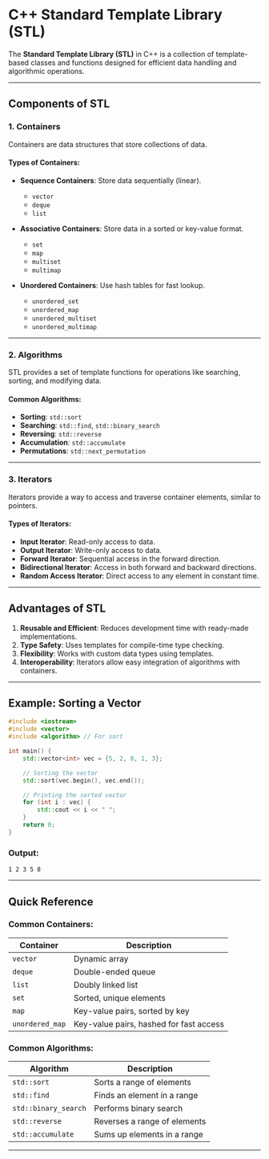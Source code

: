 # C++ Standard Template Library (STL)

The **Standard Template Library (STL)** in C++ is a collection of template-based classes and functions designed for efficient data handling and algorithmic operations.

---

## Components of STL

### 1. **Containers**
Containers are data structures that store collections of data.

#### Types of Containers:

- **Sequence Containers**: Store data sequentially (linear).
  - `vector`
  - `deque`
  - `list`

- **Associative Containers**: Store data in a sorted or key-value format.
  - `set`
  - `map`
  - `multiset`
  - `multimap`

- **Unordered Containers**: Use hash tables for fast lookup.
  - `unordered_set`
  - `unordered_map`
  - `unordered_multiset`
  - `unordered_multimap`

---

### 2. **Algorithms**
STL provides a set of template functions for operations like searching, sorting, and modifying data.

#### Common Algorithms:

- **Sorting**: `std::sort`
- **Searching**: `std::find`, `std::binary_search`
- **Reversing**: `std::reverse`
- **Accumulation**: `std::accumulate`
- **Permutations**: `std::next_permutation`

---

### 3. **Iterators**
Iterators provide a way to access and traverse container elements, similar to pointers.

#### Types of Iterators:

- **Input Iterator**: Read-only access to data.
- **Output Iterator**: Write-only access to data.
- **Forward Iterator**: Sequential access in the forward direction.
- **Bidirectional Iterator**: Access in both forward and backward directions.
- **Random Access Iterator**: Direct access to any element in constant time.

---

## Advantages of STL

1. **Reusable and Efficient**: Reduces development time with ready-made implementations.
2. **Type Safety**: Uses templates for compile-time type checking.
3. **Flexibility**: Works with custom data types using templates.
4. **Interoperability**: Iterators allow easy integration of algorithms with containers.

---

## Example: Sorting a Vector

```cpp
#include <iostream>
#include <vector>
#include <algorithm> // For sort

int main() {
    std::vector<int> vec = {5, 2, 8, 1, 3};

    // Sorting the vector
    std::sort(vec.begin(), vec.end());

    // Printing the sorted vector
    for (int i : vec) {
        std::cout << i << " ";
    }
    return 0;
}
```

### Output:
```
1 2 3 5 8
```

---

## Quick Reference

### Common Containers:
| Container       | Description                                |
|-----------------|--------------------------------------------|
| `vector`        | Dynamic array                             |
| `deque`         | Double-ended queue                        |
| `list`          | Doubly linked list                        |
| `set`           | Sorted, unique elements                   |
| `map`           | Key-value pairs, sorted by key            |
| `unordered_map` | Key-value pairs, hashed for fast access   |

### Common Algorithms:
| Algorithm               | Description                       |
|-------------------------|-----------------------------------|
| `std::sort`             | Sorts a range of elements         |
| `std::find`             | Finds an element in a range       |
| `std::binary_search`    | Performs binary search            |
| `std::reverse`          | Reverses a range of elements      |
| `std::accumulate`       | Sums up elements in a range       |

---
